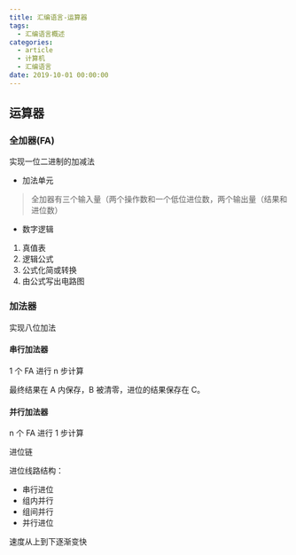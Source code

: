```yaml
---
title: 汇编语言-运算器
tags:
  - 汇编语言概述
categories:
  - article
  - 计算机
  - 汇编语言
date: 2019-10-01 00:00:00
---
```


## 运算器

### 全加器(FA)

实现一位二进制的加减法

- 加法单元

> 全加器有三个输入量（两个操作数和一个低位进位数，两个输出量（结果和进位数）

- 数字逻辑

1. 真值表
2. 逻辑公式
3. 公式化简或转换
4. 由公式写出电路图

### 加法器

实现八位加法

#### 串行加法器

1 个 FA 进行 n 步计算

最终结果在 A 内保存，B 被清零，进位的结果保存在 C。

#### 并行加法器

n 个 FA 进行 1 步计算

进位链

进位线路结构：

- 串行进位
- 组内并行
- 组间并行
- 并行进位

速度从上到下逐渐变快
